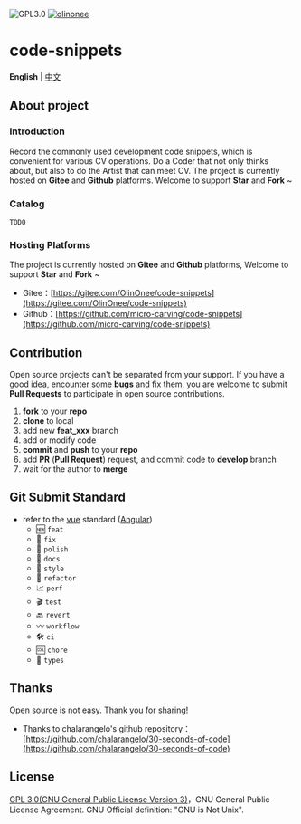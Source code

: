 <p>
  <img src="https://img.shields.io/badge/license-GPL3.0-blue" alt="GPL3.0"/>
  <a target="_blank" href="https://gitee.com/OlinOnee">
    <img src="https://img.shields.io/badge/Author-OlinOnee-ff69b4" alt="olinonee">
  </a>
</p>

# code-snippets

**English** | [中文](./README.md)

## About project

### Introduction

Record the commonly used development code snippets, which is convenient for various CV operations. Do a Coder that not only thinks about, but also to do the Artist that can meet CV. The project is
currently hosted on **Gitee** and **Github** platforms. Welcome to support **Star** and **Fork** ~

### Catalog

```shell
TODO
```

### Hosting Platforms

The project is currently hosted on **Gitee** and **Github** platforms, Welcome to support **Star** and **Fork** ~

- Gitee：[https://gitee.com/OlinOnee/code-snippets](https://gitee.com/OlinOnee/code-snippets)
- Github：[https://github.com/micro-carving/code-snippets](https://github.com/micro-carving/code-snippets)


## Contribution

Open source projects can't be separated from your support. If you have a good idea, encounter some **bugs** and fix
them, you are welcome to submit **Pull Requests** to participate in open source contributions.

1. **fork** to your **repo**
2. **clone** to local
3. add new **feat_xxx** branch
4. add or modify code
5. **commit** and **push** to your **repo**
6. add **PR** (**Pull Request**) request, and commit code to **develop** branch
7. wait for the author to **merge**

## Git Submit Standard

- refer to the [vue](https://github.com/vuejs/vue/blob/dev/.github/COMMIT_CONVENTION.md)
  standard ([Angular](https://github.com/conventional-changelog/conventional-changelog/tree/master/packages/conventional-changelog-angular))
    - 🆕 `feat`
    - 🐞 `fix`
    - 🧽 `polish`
    - 📝 `docs`
    - 🎨 `style`
    - 🧬 `refactor`
    - 📈 `perf`
    - 🎬 `test`
    - 🔙 `revert`
    - 〰 `workflow`
    - 🛠 `ci`
    - 🆒 `chore`
    - 💱 `types`

## Thanks

Open source is not easy. Thank you for sharing!

- Thanks to chalarangelo's github repository：[https://github.com/chalarangelo/30-seconds-of-code](https://github.com/chalarangelo/30-seconds-of-code)


## License

[GPL 3.0(GNU General Public License Version 3)](https://www.gnu.org/licenses/gpl-3.0.txt)，GNU General Public License
Agreement. GNU Official definition: "GNU is Not Unix".
